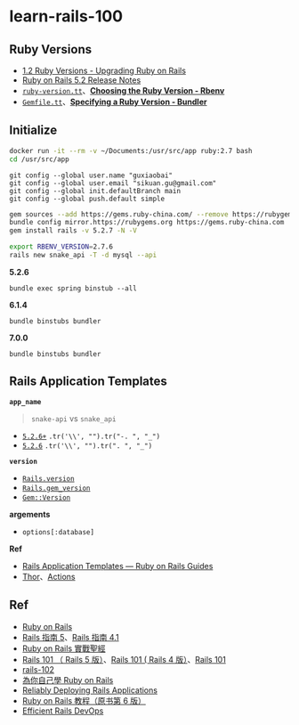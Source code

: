 # learn-rails-100


## Ruby Versions

* [1.2 Ruby Versions - Upgrading Ruby on Rails](https://guides.rubyonrails.org/upgrading_ruby_on_rails.html#ruby-versionss)
* [Ruby on Rails 5.2 Release Notes](https://github.com/rails/rails/blob/f84eecec7127cff916c89a20b0eb5678fefc572c/guides/source/5_2_release_notes.md#notable-changes)
* [`ruby-version.tt`](https://github.com/rails/rails/blob/main/railties/lib/rails/generators/rails/app/templates/ruby-version.tt)、[**Choosing the Ruby Version - Rbenv**](https://github.com/rbenv/rbenv#choosing-the-ruby-version)
* [`Gemfile.tt`](https://github.com/rails/rails/blob/main/railties/lib/rails/generators/rails/app/templates/Gemfile.tt)、[**Specifying a Ruby Version - Bundler**](https://bundler.io/gemfile_ruby.html#specifying-a-ruby-version)


## Initialize

```bash
docker run -it --rm -v ~/Documents:/usr/src/app ruby:2.7 bash
cd /usr/src/app
```

```
git config --global user.name "guxiaobai"
git config --global user.email "sikuan.gu@gmail.com"
git config --global init.defaultBranch main
git config --global push.default simple
```

```bash
gem sources --add https://gems.ruby-china.com/ --remove https://rubygems.org/
bundle config mirror.https://rubygems.org https://gems.ruby-china.com
gem install rails -v 5.2.7 -N -V
```


```bash
export RBENV_VERSION=2.7.6
rails new snake_api -T -d mysql --api
```

**5.2.6**

```
bundle exec spring binstub --all
```

**6.1.4**

```
bundle binstubs bundler
```

**7.0.0**

```
bundle binstubs bundler
```



## Rails Application Templates

**`app_name`**

> `snake-api` vs `snake_api`

* [`5.2.6+`](https://github.com/rails/rails/blob/0b3a63fe07507fca5b2cab6409e85789a46ed624/railties/lib/rails/generators/app_name.rb#L9) `.tr('\\', "").tr("-. ", "_")`
* [`5.2.6`](https://github.com/rails/rails/blob/v5.2.6/railties/lib/rails/generators/rails/app/app_generator.rb#L497) `.tr('\\', "").tr(". ", "_")`

**`version`**

* [`Rails.version`](https://github.com/rails/rails/blob/main/railties/lib/rails/version.rb)
* [`Rails.gem_version`](https://github.com/rails/rails/blob/main/railties/lib/rails/gem_version.rb)
* [`Gem::Version`](https://ruby-doc.org/stdlib-2.5.0/libdoc/rubygems/rdoc/Gem/Version.html)

**argements**

* `options[:database]`


**Ref**

* [Rails Application Templates — Ruby on Rails Guides](https://guides.rubyonrails.org/rails_application_templates.html)
* [Thor](http://whatisthor.com/)、[Actions](http://www.rubydoc.info/github/wycats/thor/Thor/Actions)

## Ref


* [Ruby on Rails](https://rubyonrails.org/)
* [Rails 指南 5](https://flapybooks.com/products/railsguides)、[Rails 指南 4.1](https://leanpub.com/rails-guides-cn)
* [Ruby on Rails 實戰聖經](https://ihower.tw/rails/)
*  [Rails 101 （ Rails 5 版）](https://courses.growthschool.com/p/rails-101)、[Rails 101 ( Rails 4 版）](https://courses.growthschool.com/p/rails-101-4-0)、[Rails 101](https://leanpub.com/rails-101)
*  [rails-102](https://github.com/rocodev/rails-102)
*  [為你自己學 Ruby on Rails](https://railsbook.tw/)
*  [Reliably Deploying Rails Applications](https://leanpub.com/deploying_rails_applications)
* [Ruby on Rails 教程（原书第 6 版）](https://flapybooks.com/products/railstutorial6th/)
* [Efficient Rails DevOps](https://efficientrailsdevops.com/)